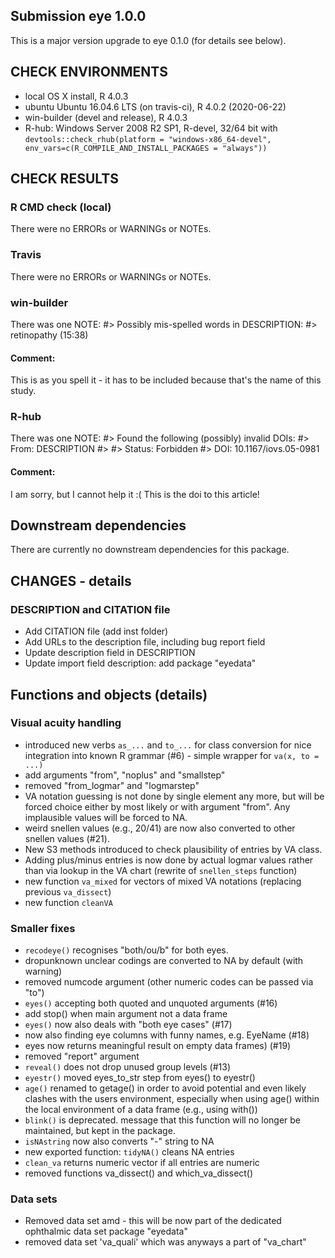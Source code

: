 ## Submission eye 1.0.0
This is a major version upgrade to eye 0.1.0 (for details see below). 

## CHECK ENVIRONMENTS
* local OS X install, R 4.0.3
* ubuntu Ubuntu 16.04.6 LTS (on travis-ci), R 4.0.2 (2020-06-22)
* win-builder (devel and release), R 4.0.3 
* R-hub: Windows Server 2008 R2 SP1, R-devel, 32/64 bit with
`devtools::check_rhub(platform = "windows-x86_64-devel", env_vars=c(R_COMPILE_AND_INSTALL_PACKAGES = "always"))`

## CHECK RESULTS
### R CMD check (local)
There were no ERRORs or WARNINGs or NOTEs. 
### Travis
There were no ERRORs or WARNINGs or NOTEs. 
### win-builder
There was one NOTE: 
#> Possibly mis-spelled words in DESCRIPTION:
#>   retinopathy (15:38)

#### Comment: 
This is as you spell it - it has to be included because that's the name of 
this study. 

### R-hub
There was one NOTE: 
#> Found the following (possibly) invalid DOIs: 
#> From: DESCRIPTION
#> 
#>     Status: Forbidden
#>   DOI: 10.1167/iovs.05-0981

#### Comment: 
I am sorry, but I cannot help it :( This is the doi to this article! 

## Downstream dependencies
There are currently no downstream dependencies for this package.

## CHANGES - details
### DESCRIPTION and CITATION file
* Add CITATION file (add inst folder)
* Add URLs to the description file, including bug report field
* Update description field in DESCRIPTION 
* Update import field description: add package "eyedata"

## Functions and objects (details)
### Visual acuity handling
* introduced new verbs `as_...` and `to_...` for class conversion for nice integration into known R grammar (#6) - simple wrapper for `va(x, to = ...)`
* add arguments "from", "noplus" and "smallstep"
* removed "from_logmar" and "logmarstep"
* VA notation guessing is not done by single element any more, but will be forced choice either by most likely or with argument "from". Any implausible values will be forced to NA.
* weird snellen values (e.g., 20/41) are now also converted to other snellen values (#21). 
* New S3 methods introduced to check plausibility of entries by VA class. 
* Adding plus/minus entries is now done by actual logmar values rather than via lookup in the VA chart (rewrite of `snellen_steps` function)
* new function `va_mixed` for vectors of mixed VA notations (replacing previous `va_dissect`)
* new function `cleanVA`

### Smaller fixes
* `recodeye()` recognises "both/ou/b" for both eyes. 
* dropunknown unclear codings are converted to NA by default (with warning)
* removed numcode argument (other numeric codes can be passed via "to")
* `eyes()` accepting both quoted and unquoted arguments (#16)
* add stop() when main argument not a data frame
* `eyes()` now also deals with "both eye cases" (#17)
* now also finding eye columns with funny names, e.g. EyeName (#18) 
* eyes now returns meaningful result on empty data frames) (#19)
* removed "report" argument 
* `reveal()` does not drop unused group levels (#13)
* `eyestr()` moved eyes_to_str step from eyes() to eyestr()
* `age()` renamed to getage() in order to avoid potential and even likely clashes with the users environment, especially when using age() within the local environment of a data frame (e.g., using with())
* `blink()` is deprecated. message that this function will no longer be maintained, but kept in the package. 
* `isNAstring` now also converts "-" string to NA
* new exported function: `tidyNA()` cleans NA entries
* `clean_va` returns numeric vector if all entries are numeric
* removed functions va_dissect() and which_va_dissect()

### Data sets
* Removed data set amd - this will be now part of the dedicated ophthalmic data set package "eyedata"
* removed data set 'va_quali' which was anyways a part of "va_chart"


